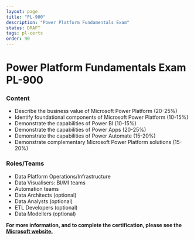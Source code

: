 ```yaml
---
layout: page
title: "PL-900"
description: "Power Platform Fundamentals Exam"
status: DRAFT
tags: pl-certs
order: 90
---
```

# Power Platform Fundamentals Exam PL-900  
  
### Content  
  
- Describe the business value of Microsoft Power Platform (20-25%)
- Identify foundational components of Microsoft Power Platform (10-15%)
- Demonstrate the capabilities of Power BI (10-15%)
- Demonstrate the capabilities of Power Apps (20-25%)
- Demonstrate the capabilities of Power Automate (15-20%)
- Demonstrate complementary Microsoft Power Platform solutions (15-20%)  
  
### Roles/Teams  
  
- Data Platform Operations/Infrastructure
- Data Visualisers: BI/MI teams
- Automation teams  
- Data Architects (optional)
- Data Analysts (optional)
- ETL Developers (optional)
- Data Modellers (optional)

**For more information, and to complete the certification, please see the [Microsoft website.][pl-900]**

[pl-900]: https://learn.microsoft.com/en-gb/credentials/certifications/exams/pl-900/